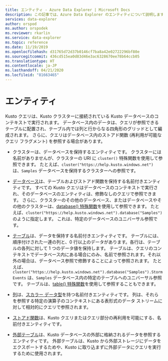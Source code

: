 ```yaml
---
title: エンティティ - Azure Data Explorer | Microsoft Docs
description: この記事では、Azure Data Explorer のエンティティについて説明します。
services: data-explorer
author: orspod
ms.author: orspodek
ms.reviewer: rkarlin
ms.service: data-explorer
ms.topic: reference
ms.date: 11/19/2019
ms.openlocfilehash: d31765d72d37b0146cf7ba8a42e02722296bf80e
ms.sourcegitcommit: 436cd515ea0d83d46e3ac6328670ee78b64ccb05
ms.translationtype: HT
ms.contentlocale: ja-JP
ms.lasthandoff: 04/21/2020
ms.locfileid: "81663465"
---
```

# <a name="entities"></a>エンティティ

Kusto クエリは、Kusto クラスターに接続されている Kusto データベースのコンテキストで実行されます。 データベース内のデータは、クエリが参照できるテーブルに配置され、テーブル内では列と行からなる四角形のグリッドとして編成されます。 さらに、クエリはデータベース内のストアド関数 (再利用が可能なクエリ フラグメント) を参照する場合があります。

* クラスターは、データベースを保持するエンティティです。
  クラスターには名前がありませんが、クラスターの URI に `cluster()` 特殊関数を使用して参照できます。
  たとえば、`cluster("https://help.kusto.windows.net")` は、`Samples` データベースを保持するクラスターへの参照です。

* [データベース](./databases.md)は、テーブルおよびストアド関数を保持する名前付きエンティティです。 すべての Kusto クエリはデータベースのコンテキストで実行され、そのデータベースのエンティティは、修飾なしのクエリで参照できます。 さらに、クラスターのその他のデータベース、またはデータベースやその他のクラスターは、[database() 特殊関数](../databasefunction.md)を使用して参照できます。 たとえば、`cluster("https://help.kusto.windows.net").database("Samples")` のように指定します。
  これは、特定のデータベースのユニバーサル参照です。

* [テーブル](./tables.md)は、データを保持する名前付きエンティティです。 テーブルには、順序付けされた一連の列と、0 行以上のデータがあります。各行は、テーブルの各列に対して 1 つのデータ値を保持します。 テーブルは、クエリのコンテキストでデータベース内にある場合にのみ、名前で参照されます。それ以外の場合は、データベース参照で修飾することによって参照されます。 たとえば、`cluster("https://help.kusto.windows.net").database("Samples").StormEvents` は、`Samples` データベース内の特定のテーブルへのユニバーサル参照です。
  テーブルは、[table() 特殊関数](../tablefunction.md)を使用して参照することもできます。

* [列](./columns.md)は、[スカラー データ型](../scalar-data-types/index.md)を持つ名前付きエンティティです。
  列は、それらを参照する特定の演算子のコンテキストにある表形式のデータ ストリームに対して相対的にクエリで参照されます。

* [ストアド関数](./stored-functions.md)は、Kusto クエリまたはクエリ部分の再利用を可能にする、名前付きエンティティです。

* [外部テーブル](./externaltables.md)は、Kusto データベースの外部に格納されるデータを参照するエンティティです。
  外部テーブルは、Kusto から外部ストレージにデータをエクスポートするためや、Kusto に取り込まずに外部データにクエリを実行するために使用されます。
